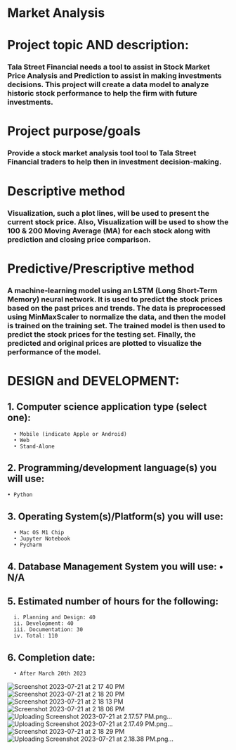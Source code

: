 
# Market Analysis

# Project topic AND description:

### Tala Street Financial needs a tool to assist in Stock Market Price Analysis and Prediction to assist in making investments decisions. This   project will create a data model to analyze historic stock performance to help the firm with future investments.

# Project purpose/goals

### Provide a stock market analysis tool tool to Tala Street Financial traders to help then in investment decision-making.

# Descriptive method

### Visualization, such a plot lines, will be used to present the current stock price. Also, Visualization will be used to show the 100 & 200 Moving Average (MA) for each stock along with prediction and closing price comparison.

# Predictive/Prescriptive method

### A machine-learning model using an LSTM (Long Short-Term Memory) neural network. It is used to predict the stock prices based on the past prices and trends. The data is preprocessed using MinMaxScaler to normalize the data, and then the model is trained on the training set. The trained model is then used to predict the stock prices for the testing set. Finally, the predicted and original prices are plotted to visualize the performance of the model.

# DESIGN and DEVELOPMENT:

## 1. Computer science application type (select one):
      • Mobile (indicate Apple or Android)
      • Web
      • Stand-Alone

## 2. Programming/development language(s) you will use:
    • Python

## 3. Operating System(s)/Platform(s) you will use:
      • Mac OS M1 Chip
      • Jupyter Notebook
      • Pycharm

## 4. Database Management System you will use: • N/A

## 5. Estimated number of hours for the following:
      i. Planning and Design: 40
      ii. Development: 40
      iii. Documentation: 30
      iv. Total: 110

## 6. Completion date:
      • After March 20th 2023
![Screenshot 2023-07-21 at 2 17 40 PM](https://github.com/AbdAllahKhodeir/ML-Market-Analysis-App/assets/25985196/ca1b86ee-bdb0-4e8c-86c9-29218be240a5)
![Screenshot 2023-07-21 at 2 18 20 PM](https://github.com/AbdAllahKhodeir/ML-Market-Analysis-App/assets/25985196/0d4713a5-1a33-4566-b51e-a9cbee10fa26)
![Screenshot 2023-07-21 at 2 18 13 PM](https://github.com/AbdAllahKhodeir/ML-Market-Analysis-App/assets/25985196/5e9306dc-37b9-4541-9ed8-76ff283fc859)
![Screenshot 2023-07-21 at 2 18 06 PM](https://github.com/AbdAllahKhodeir/ML-Market-Analysis-App/assets/25985196/0430ecf0-fe0e-41c7-a2b3-b1493a89dced)
![Uploading Screenshot 2023-07-21 at 2.17.57 PM.png…]()
![Uploading Screenshot 2023-07-21 at 2.17.49 PM.png…]()
![Screenshot 2023-07-21 at 2 18 29 PM](https://github.com/AbdAllahKhodeir/ML-Market-Analysis-App/assets/25985196/484932b2-9524-4562-8fda-984ec0108dae)
![Uploading Screenshot 2023-07-21 at 2.18.38 PM.png…]()

